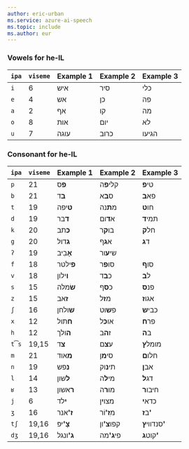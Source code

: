 ```yaml
---
author: eric-urban
ms.service: azure-ai-speech
ms.topic: include
ms.author: eur
---
```


### Vowels for he-IL

| `ipa` | `viseme` | Example 1               | Example 2                | Example 3                 |
|-------|----------|-------------------------|--------------------------|---------------------------|
| `i`   | 6        | איש                     | סיר                      | כלי                       |
| `e`   | 4        | אש                      | כן                       | פה                        |
| `a`   | 2        | אף                      | קו                       | מה                        |
| `o`   | 8        | אות                     | יום                      | לא                        |
| `u`   | 7        | עוגה                    | כרוב                     | הגיעו                     |

### Consonant for he-IL

| `ipa` | `viseme` | Example 1               | Example 2                | Example 3                 |
|-------|----------|-------------------------|--------------------------|---------------------------|
| `p`   | 21       | **פ**ס                  | קלי**פ**ה                | טי**פ**                   |
| `b`   | 21       | **ב**ד                  | ס**ב**א                  | פא**ב**                   |
| `t`   | 19       | **ט**יפה                | מ**ת**נה                 | חו**ט**                   |
| `d`   | 19       | **ד**בר                 | א**ד**ום                 | תמי**ד**                  |
| `k`   | 20       | **כ**תב                 | בו**ק**ר                 | חל**ק**                   |
| `g`   | 20       | **ג**דול                | א**ג**ף                  | ד**ג**                    |
| `ʔ`   | 19       | **אָ**בִיב              | שי**ע**ור                |                           |
| `f`   | 18       | **פ**ילטר               | סו**פ**ר                 | סו**ף**                   |
| `v`   | 18       | **ו**ילון               | כ**ב**ד                  | ל**ב**                    |
| `s`   | 15       | **שׂ**מלה               | כ**ס**ף                  | פנ**ס**                   |
| `z`   | 15       | **ז**אב                 | מ**ז**ל                  | אגו**ז**                  |
| `ʃ`   | 16       | **ש**ולחן               | פ**ש**וט                 | כבי**ש**                  |
| `x`   | 12       | **ח**תול                | או**כ**ל                 | פר**ח**                   |
| `h`   | 12       | **ה**ולך                | ז**ה**ב                  | ב**הּ**                   |
| `t͡s` | 19,15    | **צ**ד                  | ע**צ**ם                  | מומל**ץ**                 |
| `m`   | 21       | **מ**אוד                | סי**מ**ן                 | חלו**ם**                  |
| `n`   | 19       | **נ**פש                 | תי**נ**וק                | אב**ן**                   |
| `l`   | 14       | **ל**שון                | מי**ל**ה                 | דג**ל**                   |
| `ʁ`   | 13       | **ר**אשון               | מו**ר**ה                 | חיבו**ר**                 |
| `j`   | 6        | **י**לד                 | מצו**י**ן                | כדא**י**                  |
| `ʒ`   | 16       | <strong>ז'</strong>אנר  | מ<strong>ִז'</strong>וֹר | ב<strong>ז'</strong>      |
| `tʃ`  | 19,16    | <strong>צָ'</strong>יפּ | קפו<strong>צ'</strong>ון | סנדווי<strong>ץ'</strong> |
| `dʒ`  | 19,16    | <strong>ג'</strong>ונגל | פי<strong>ג'</strong>מה  | קוט<strong>ג'</strong>    |
